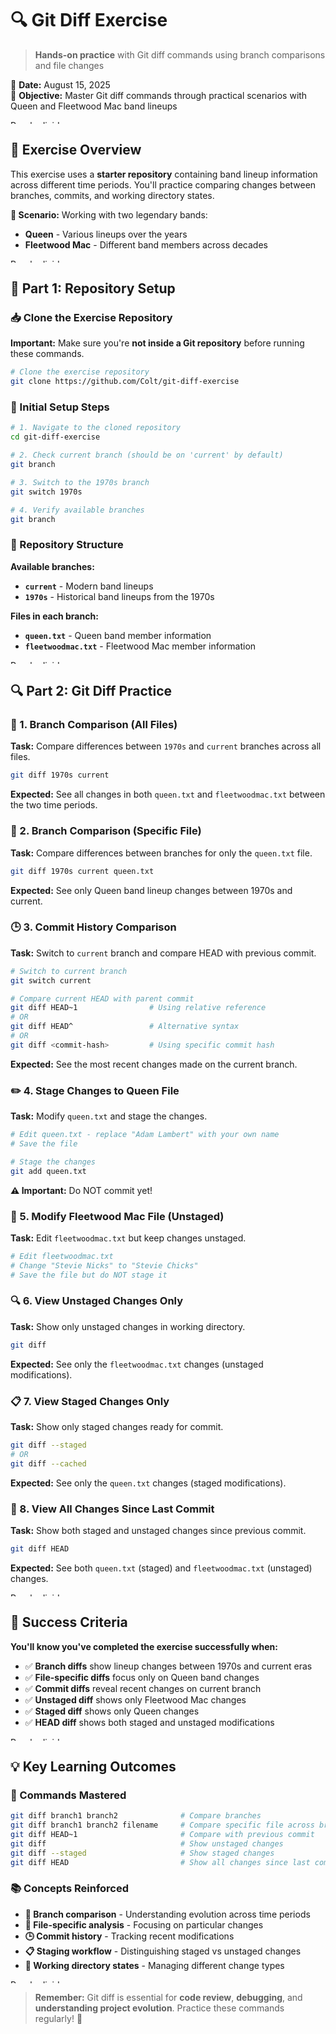 # 🔍 Git Diff Exercise

> **Hands-on practice** with Git diff commands using branch comparisons and file changes

📅 **Date:** August 15, 2025  
🎯 **Objective:** Master Git diff commands through practical scenarios with Queen and Fleetwood Mac band lineups

<img src="../purple-divisor.svg" width="100%" height="6" alt="Purple divider">

## 📝 Exercise Overview

This exercise uses a **starter repository** containing band lineup information across different time periods. You'll practice comparing changes between branches, commits, and working directory states.

**🎵 Scenario:** Working with two legendary bands:
- **Queen** - Various lineups over the years
- **Fleetwood Mac** - Different band members across decades

<img src="../purple-divisor.svg" width="100%" height="6" alt="Purple divider">

## 🚀 Part 1: Repository Setup

### 📥 Clone the Exercise Repository

**Important:** Make sure you're **not inside a Git repository** before running these commands.

```bash
# Clone the exercise repository
git clone https://github.com/Colt/git-diff-exercise
```

### 🔧 Initial Setup Steps

```bash
# 1. Navigate to the cloned repository
cd git-diff-exercise

# 2. Check current branch (should be on 'current' by default)
git branch

# 3. Switch to the 1970s branch
git switch 1970s

# 4. Verify available branches
git branch
```

### 📂 Repository Structure

**Available branches:**
- **`current`** - Modern band lineups
- **`1970s`** - Historical band lineups from the 1970s

**Files in each branch:**
- **`queen.txt`** - Queen band member information
- **`fleetwoodmac.txt`** - Fleetwood Mac member information

<img src="../purple-divisor.svg" width="100%" height="6" alt="Purple divider">

## 🔍 Part 2: Git Diff Practice

### 🌿 1. Branch Comparison (All Files)

**Task:** Compare differences between `1970s` and `current` branches across all files.

```bash
git diff 1970s current
```

**Expected:** See all changes in both `queen.txt` and `fleetwoodmac.txt` between the two time periods.

### 📄 2. Branch Comparison (Specific File)

**Task:** Compare differences between branches for only the `queen.txt` file.

```bash
git diff 1970s current queen.txt
```

**Expected:** See only Queen band lineup changes between 1970s and current.

### 🕒 3. Commit History Comparison

**Task:** Switch to `current` branch and compare HEAD with previous commit.

```bash
# Switch to current branch
git switch current

# Compare current HEAD with parent commit
git diff HEAD~1                # Using relative reference
# OR
git diff HEAD^                 # Alternative syntax
# OR  
git diff <commit-hash>         # Using specific commit hash
```

**Expected:** See the most recent changes made on the current branch.

### ✏️ 4. Stage Changes to Queen File

**Task:** Modify `queen.txt` and stage the changes.

```bash
# Edit queen.txt - replace "Adam Lambert" with your own name
# Save the file

# Stage the changes
git add queen.txt
```

**⚠️ Important:** Do NOT commit yet!

### 📝 5. Modify Fleetwood Mac File (Unstaged)

**Task:** Edit `fleetwoodmac.txt` but keep changes unstaged.

```bash
# Edit fleetwoodmac.txt
# Change "Stevie Nicks" to "Stevie Chicks"
# Save the file but do NOT stage it
```

### 🔍 6. View Unstaged Changes Only

**Task:** Show only unstaged changes in working directory.

```bash
git diff
```

**Expected:** See only the `fleetwoodmac.txt` changes (unstaged modifications).

### 📋 7. View Staged Changes Only

**Task:** Show only staged changes ready for commit.

```bash
git diff --staged
# OR
git diff --cached
```

**Expected:** See only the `queen.txt` changes (staged modifications).

### 🎯 8. View All Changes Since Last Commit

**Task:** Show both staged and unstaged changes since previous commit.

```bash
git diff HEAD
```

**Expected:** See both `queen.txt` (staged) and `fleetwoodmac.txt` (unstaged) changes.

<img src="../purple-divisor.svg" width="100%" height="6" alt="Purple divider">

## 🎯 Success Criteria

**You'll know you've completed the exercise successfully when:**

- ✅ **Branch diffs** show lineup changes between 1970s and current eras
- ✅ **File-specific diffs** focus only on Queen band changes
- ✅ **Commit diffs** reveal recent changes on current branch
- ✅ **Unstaged diff** shows only Fleetwood Mac changes
- ✅ **Staged diff** shows only Queen changes
- ✅ **HEAD diff** shows both staged and unstaged modifications

<img src="../purple-divisor.svg" width="100%" height="6" alt="Purple divider">

## 💡 Key Learning Outcomes

### 🔧 Commands Mastered

```bash
git diff branch1 branch2              # Compare branches
git diff branch1 branch2 filename     # Compare specific file across branches
git diff HEAD~1                       # Compare with previous commit
git diff                              # Show unstaged changes
git diff --staged                     # Show staged changes  
git diff HEAD                         # Show all changes since last commit
```

### 📚 Concepts Reinforced

- **🌿 Branch comparison** - Understanding evolution across time periods
- **📄 File-specific analysis** - Focusing on particular changes
- **🕒 Commit history** - Tracking recent modifications
- **📋 Staging workflow** - Distinguishing staged vs unstaged changes
- **🎯 Working directory states** - Managing different change types

<img src="../purple-divisor.svg" width="100%" height="6" alt="Purple divider">

> **Remember:** Git diff is essential for **code review**, **debugging**, and **understanding project evolution**. Practice these commands regularly! 🎸
